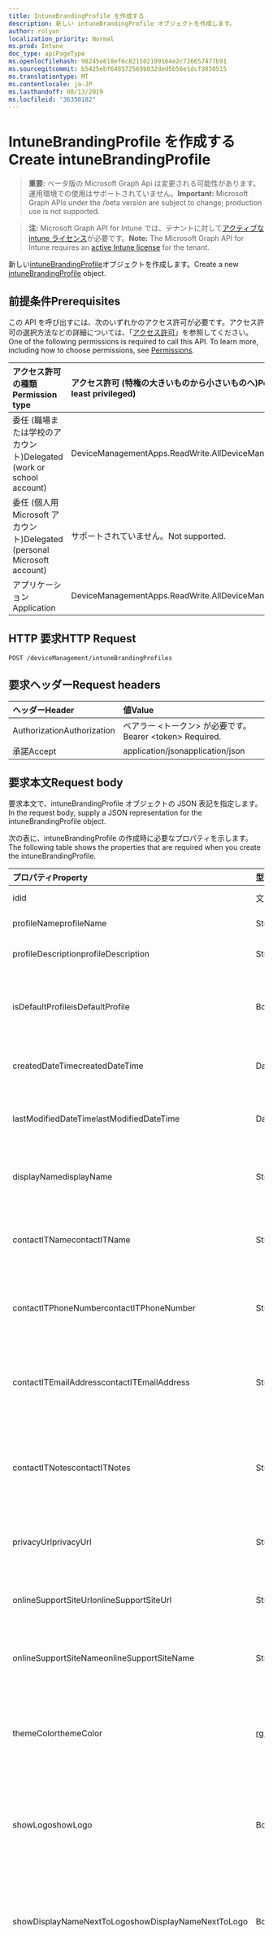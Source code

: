 ```yaml
---
title: IntuneBrandingProfile を作成する
description: 新しい intuneBrandingProfile オブジェクトを作成します。
author: rolyon
localization_priority: Normal
ms.prod: Intune
doc_type: apiPageType
ms.openlocfilehash: 98245e618ef6c821502109164e2c726657477b91
ms.sourcegitcommit: b5425ebf648572569b032ded5b56e1dcf3830515
ms.translationtype: MT
ms.contentlocale: ja-JP
ms.lasthandoff: 08/13/2019
ms.locfileid: "36350182"
---
```

# <a name="create-intunebrandingprofile"></a><span data-ttu-id="05b4b-103">IntuneBrandingProfile を作成する</span><span class="sxs-lookup"><span data-stu-id="05b4b-103">Create intuneBrandingProfile</span></span>

> <span data-ttu-id="05b4b-104">**重要:** ベータ版の Microsoft Graph Api は変更される可能性があります。運用環境での使用はサポートされていません。</span><span class="sxs-lookup"><span data-stu-id="05b4b-104">**Important:** Microsoft Graph APIs under the /beta version are subject to change; production use is not supported.</span></span>

> <span data-ttu-id="05b4b-105">**注:** Microsoft Graph API for Intune では、テナントに対して[アクティブな intune ライセンス](https://go.microsoft.com/fwlink/?linkid=839381)が必要です。</span><span class="sxs-lookup"><span data-stu-id="05b4b-105">**Note:** The Microsoft Graph API for Intune requires an [active Intune license](https://go.microsoft.com/fwlink/?linkid=839381) for the tenant.</span></span>

<span data-ttu-id="05b4b-106">新しい[intuneBrandingProfile](../resources/intune-wip-intunebrandingprofile.md)オブジェクトを作成します。</span><span class="sxs-lookup"><span data-stu-id="05b4b-106">Create a new [intuneBrandingProfile](../resources/intune-wip-intunebrandingprofile.md) object.</span></span>

## <a name="prerequisites"></a><span data-ttu-id="05b4b-107">前提条件</span><span class="sxs-lookup"><span data-stu-id="05b4b-107">Prerequisites</span></span>
<span data-ttu-id="05b4b-p101">この API を呼び出すには、次のいずれかのアクセス許可が必要です。アクセス許可の選択方法などの詳細については、「[アクセス許可](/graph/permissions-reference)」を参照してください。</span><span class="sxs-lookup"><span data-stu-id="05b4b-p101">One of the following permissions is required to call this API. To learn more, including how to choose permissions, see [Permissions](/graph/permissions-reference).</span></span>

|<span data-ttu-id="05b4b-110">アクセス許可の種類</span><span class="sxs-lookup"><span data-stu-id="05b4b-110">Permission type</span></span>|<span data-ttu-id="05b4b-111">アクセス許可 (特権の大きいものから小さいものへ)</span><span class="sxs-lookup"><span data-stu-id="05b4b-111">Permissions (from most to least privileged)</span></span>|
|:---|:---|
|<span data-ttu-id="05b4b-112">委任 (職場または学校のアカウント)</span><span class="sxs-lookup"><span data-stu-id="05b4b-112">Delegated (work or school account)</span></span>|<span data-ttu-id="05b4b-113">DeviceManagementApps.ReadWrite.All</span><span class="sxs-lookup"><span data-stu-id="05b4b-113">DeviceManagementApps.ReadWrite.All</span></span>|
|<span data-ttu-id="05b4b-114">委任 (個人用 Microsoft アカウント)</span><span class="sxs-lookup"><span data-stu-id="05b4b-114">Delegated (personal Microsoft account)</span></span>|<span data-ttu-id="05b4b-115">サポートされていません。</span><span class="sxs-lookup"><span data-stu-id="05b4b-115">Not supported.</span></span>|
|<span data-ttu-id="05b4b-116">アプリケーション</span><span class="sxs-lookup"><span data-stu-id="05b4b-116">Application</span></span>|<span data-ttu-id="05b4b-117">DeviceManagementApps.ReadWrite.All</span><span class="sxs-lookup"><span data-stu-id="05b4b-117">DeviceManagementApps.ReadWrite.All</span></span>|

## <a name="http-request"></a><span data-ttu-id="05b4b-118">HTTP 要求</span><span class="sxs-lookup"><span data-stu-id="05b4b-118">HTTP Request</span></span>
<!-- {
  "blockType": "ignored"
}
-->
``` http
POST /deviceManagement/intuneBrandingProfiles
```

## <a name="request-headers"></a><span data-ttu-id="05b4b-119">要求ヘッダー</span><span class="sxs-lookup"><span data-stu-id="05b4b-119">Request headers</span></span>
|<span data-ttu-id="05b4b-120">ヘッダー</span><span class="sxs-lookup"><span data-stu-id="05b4b-120">Header</span></span>|<span data-ttu-id="05b4b-121">値</span><span class="sxs-lookup"><span data-stu-id="05b4b-121">Value</span></span>|
|:---|:---|
|<span data-ttu-id="05b4b-122">Authorization</span><span class="sxs-lookup"><span data-stu-id="05b4b-122">Authorization</span></span>|<span data-ttu-id="05b4b-123">ベアラー &lt;トークン&gt; が必要です。</span><span class="sxs-lookup"><span data-stu-id="05b4b-123">Bearer &lt;token&gt; Required.</span></span>|
|<span data-ttu-id="05b4b-124">承諾</span><span class="sxs-lookup"><span data-stu-id="05b4b-124">Accept</span></span>|<span data-ttu-id="05b4b-125">application/json</span><span class="sxs-lookup"><span data-stu-id="05b4b-125">application/json</span></span>|

## <a name="request-body"></a><span data-ttu-id="05b4b-126">要求本文</span><span class="sxs-lookup"><span data-stu-id="05b4b-126">Request body</span></span>
<span data-ttu-id="05b4b-127">要求本文で、intuneBrandingProfile オブジェクトの JSON 表記を指定します。</span><span class="sxs-lookup"><span data-stu-id="05b4b-127">In the request body, supply a JSON representation for the intuneBrandingProfile object.</span></span>

<span data-ttu-id="05b4b-128">次の表に、intuneBrandingProfile の作成時に必要なプロパティを示します。</span><span class="sxs-lookup"><span data-stu-id="05b4b-128">The following table shows the properties that are required when you create the intuneBrandingProfile.</span></span>

|<span data-ttu-id="05b4b-129">プロパティ</span><span class="sxs-lookup"><span data-stu-id="05b4b-129">Property</span></span>|<span data-ttu-id="05b4b-130">型</span><span class="sxs-lookup"><span data-stu-id="05b4b-130">Type</span></span>|<span data-ttu-id="05b4b-131">説明</span><span class="sxs-lookup"><span data-stu-id="05b4b-131">Description</span></span>|
|:---|:---|:---|
|<span data-ttu-id="05b4b-132">id</span><span class="sxs-lookup"><span data-stu-id="05b4b-132">id</span></span>|<span data-ttu-id="05b4b-133">文字列</span><span class="sxs-lookup"><span data-stu-id="05b4b-133">String</span></span>|<span data-ttu-id="05b4b-134">プロファイルキー</span><span class="sxs-lookup"><span data-stu-id="05b4b-134">Profile Key</span></span>|
|<span data-ttu-id="05b4b-135">profileName</span><span class="sxs-lookup"><span data-stu-id="05b4b-135">profileName</span></span>|<span data-ttu-id="05b4b-136">String</span><span class="sxs-lookup"><span data-stu-id="05b4b-136">String</span></span>|<span data-ttu-id="05b4b-137">プロファイルの名前</span><span class="sxs-lookup"><span data-stu-id="05b4b-137">Name of the profile</span></span>|
|<span data-ttu-id="05b4b-138">profileDescription</span><span class="sxs-lookup"><span data-stu-id="05b4b-138">profileDescription</span></span>|<span data-ttu-id="05b4b-139">String</span><span class="sxs-lookup"><span data-stu-id="05b4b-139">String</span></span>|<span data-ttu-id="05b4b-140">プロファイルの説明</span><span class="sxs-lookup"><span data-stu-id="05b4b-140">Description of the profile</span></span>|
|<span data-ttu-id="05b4b-141">isDefaultProfile</span><span class="sxs-lookup"><span data-stu-id="05b4b-141">isDefaultProfile</span></span>|<span data-ttu-id="05b4b-142">Boolean</span><span class="sxs-lookup"><span data-stu-id="05b4b-142">Boolean</span></span>|<span data-ttu-id="05b4b-143">プロファイルが既定として使用されるかどうかを表すブール値</span><span class="sxs-lookup"><span data-stu-id="05b4b-143">Boolean that represents whether the profile is used as default or not</span></span>|
|<span data-ttu-id="05b4b-144">createdDateTime</span><span class="sxs-lookup"><span data-stu-id="05b4b-144">createdDateTime</span></span>|<span data-ttu-id="05b4b-145">DateTimeOffset</span><span class="sxs-lookup"><span data-stu-id="05b4b-145">DateTimeOffset</span></span>|<span data-ttu-id="05b4b-146">BrandingProfile が作成された時刻</span><span class="sxs-lookup"><span data-stu-id="05b4b-146">Time when the BrandingProfile was created</span></span>|
|<span data-ttu-id="05b4b-147">lastModifiedDateTime</span><span class="sxs-lookup"><span data-stu-id="05b4b-147">lastModifiedDateTime</span></span>|<span data-ttu-id="05b4b-148">DateTimeOffset</span><span class="sxs-lookup"><span data-stu-id="05b4b-148">DateTimeOffset</span></span>|<span data-ttu-id="05b4b-149">BrandingProfile が最後に変更された時刻</span><span class="sxs-lookup"><span data-stu-id="05b4b-149">Time when the BrandingProfile was last modified</span></span>|
|<span data-ttu-id="05b4b-150">displayName</span><span class="sxs-lookup"><span data-stu-id="05b4b-150">displayName</span></span>|<span data-ttu-id="05b4b-151">String</span><span class="sxs-lookup"><span data-stu-id="05b4b-151">String</span></span>|<span data-ttu-id="05b4b-152">エンドユーザーに表示される会社名または組織名</span><span class="sxs-lookup"><span data-stu-id="05b4b-152">Company/organization name that is displayed to end users</span></span>|
|<span data-ttu-id="05b4b-153">contactITName</span><span class="sxs-lookup"><span data-stu-id="05b4b-153">contactITName</span></span>|<span data-ttu-id="05b4b-154">String</span><span class="sxs-lookup"><span data-stu-id="05b4b-154">String</span></span>|<span data-ttu-id="05b4b-155">IT サポートを担当する個人または組織の名前</span><span class="sxs-lookup"><span data-stu-id="05b4b-155">Name of the person/organization responsible for IT support</span></span>|
|<span data-ttu-id="05b4b-156">contactITPhoneNumber</span><span class="sxs-lookup"><span data-stu-id="05b4b-156">contactITPhoneNumber</span></span>|<span data-ttu-id="05b4b-157">String</span><span class="sxs-lookup"><span data-stu-id="05b4b-157">String</span></span>|<span data-ttu-id="05b4b-158">IT サポートを担当する個人または組織の電話番号</span><span class="sxs-lookup"><span data-stu-id="05b4b-158">Phone number of the person/organization responsible for IT support</span></span>|
|<span data-ttu-id="05b4b-159">contactITEmailAddress</span><span class="sxs-lookup"><span data-stu-id="05b4b-159">contactITEmailAddress</span></span>|<span data-ttu-id="05b4b-160">String</span><span class="sxs-lookup"><span data-stu-id="05b4b-160">String</span></span>|<span data-ttu-id="05b4b-161">IT サポートを担当する個人または組織の電子メールアドレス</span><span class="sxs-lookup"><span data-stu-id="05b4b-161">E-mail address of the person/organization responsible for IT support</span></span>|
|<span data-ttu-id="05b4b-162">contactITNotes</span><span class="sxs-lookup"><span data-stu-id="05b4b-162">contactITNotes</span></span>|<span data-ttu-id="05b4b-163">String</span><span class="sxs-lookup"><span data-stu-id="05b4b-163">String</span></span>|<span data-ttu-id="05b4b-164">IT サポートを担当する個人または組織に関するテキストコメント</span><span class="sxs-lookup"><span data-stu-id="05b4b-164">Text comments regarding the person/organization responsible for IT support</span></span>|
|<span data-ttu-id="05b4b-165">privacyUrl</span><span class="sxs-lookup"><span data-stu-id="05b4b-165">privacyUrl</span></span>|<span data-ttu-id="05b4b-166">String</span><span class="sxs-lookup"><span data-stu-id="05b4b-166">String</span></span>|<span data-ttu-id="05b4b-167">会社/組織のプライバシーポリシーの URL</span><span class="sxs-lookup"><span data-stu-id="05b4b-167">URL to the company/organization’s privacy policy</span></span>|
|<span data-ttu-id="05b4b-168">onlineSupportSiteUrl</span><span class="sxs-lookup"><span data-stu-id="05b4b-168">onlineSupportSiteUrl</span></span>|<span data-ttu-id="05b4b-169">String</span><span class="sxs-lookup"><span data-stu-id="05b4b-169">String</span></span>|<span data-ttu-id="05b4b-170">会社または組織の IT ヘルプデスクサイトへの URL</span><span class="sxs-lookup"><span data-stu-id="05b4b-170">URL to the company/organization’s IT helpdesk site</span></span>|
|<span data-ttu-id="05b4b-171">onlineSupportSiteName</span><span class="sxs-lookup"><span data-stu-id="05b4b-171">onlineSupportSiteName</span></span>|<span data-ttu-id="05b4b-172">String</span><span class="sxs-lookup"><span data-stu-id="05b4b-172">String</span></span>|<span data-ttu-id="05b4b-173">会社/組織の IT ヘルプデスクサイトの表示名</span><span class="sxs-lookup"><span data-stu-id="05b4b-173">Display name of the company/organization’s IT helpdesk site</span></span>|
|<span data-ttu-id="05b4b-174">themeColor</span><span class="sxs-lookup"><span data-stu-id="05b4b-174">themeColor</span></span>|[<span data-ttu-id="05b4b-175">rgbColor</span><span class="sxs-lookup"><span data-stu-id="05b4b-175">rgbColor</span></span>](../resources/intune-shared-rgbcolor.md)|<span data-ttu-id="05b4b-176">会社のポータルアプリケーションと web ポータルで使用される主要なテーマの色</span><span class="sxs-lookup"><span data-stu-id="05b4b-176">Primary theme color used in the Company Portal applications and web portal</span></span>|
|<span data-ttu-id="05b4b-177">showLogo</span><span class="sxs-lookup"><span data-stu-id="05b4b-177">showLogo</span></span>|<span data-ttu-id="05b4b-178">Boolean</span><span class="sxs-lookup"><span data-stu-id="05b4b-178">Boolean</span></span>|<span data-ttu-id="05b4b-179">管理者が指定したロゴ画像が表示されるかどうかを表すブール値</span><span class="sxs-lookup"><span data-stu-id="05b4b-179">Boolean that represents whether the administrator-supplied logo images are shown or not</span></span>|
|<span data-ttu-id="05b4b-180">showDisplayNameNextToLogo</span><span class="sxs-lookup"><span data-stu-id="05b4b-180">showDisplayNameNextToLogo</span></span>|<span data-ttu-id="05b4b-181">Boolean</span><span class="sxs-lookup"><span data-stu-id="05b4b-181">Boolean</span></span>|<span data-ttu-id="05b4b-182">管理者が指定した表示名がロゴ画像の隣に表示されるかどうかを表すブール値</span><span class="sxs-lookup"><span data-stu-id="05b4b-182">Boolean that represents whether the administrator-supplied display name will be shown next to the logo image or not</span></span>|
|<span data-ttu-id="05b4b-183">themeColorLogo</span><span class="sxs-lookup"><span data-stu-id="05b4b-183">themeColorLogo</span></span>|[<span data-ttu-id="05b4b-184">mimeContent</span><span class="sxs-lookup"><span data-stu-id="05b4b-184">mimeContent</span></span>](../resources/intune-shared-mimecontent.md)|<span data-ttu-id="05b4b-185">ロゴの背景色がテーマになっている、ポータルサイトアプリに表示されるロゴ画像</span><span class="sxs-lookup"><span data-stu-id="05b4b-185">Logo image displayed in Company Portal apps which have a theme color background behind the logo</span></span>|
|<span data-ttu-id="05b4b-186">lightBackgroundLogo</span><span class="sxs-lookup"><span data-stu-id="05b4b-186">lightBackgroundLogo</span></span>|[<span data-ttu-id="05b4b-187">mimeContent</span><span class="sxs-lookup"><span data-stu-id="05b4b-187">mimeContent</span></span>](../resources/intune-shared-mimecontent.md)|<span data-ttu-id="05b4b-188">ロゴの背景が明るい、ポータルサイトアプリに表示されるロゴ画像</span><span class="sxs-lookup"><span data-stu-id="05b4b-188">Logo image displayed in Company Portal apps which have a light background behind the logo</span></span>|
|<span data-ttu-id="05b4b-189">landingPageCustomizedImage</span><span class="sxs-lookup"><span data-stu-id="05b4b-189">landingPageCustomizedImage</span></span>|[<span data-ttu-id="05b4b-190">mimeContent</span><span class="sxs-lookup"><span data-stu-id="05b4b-190">mimeContent</span></span>](../resources/intune-shared-mimecontent.md)|<span data-ttu-id="05b4b-191">会社のポータルアプリのランディングページに表示されるカスタマイズ画像</span><span class="sxs-lookup"><span data-stu-id="05b4b-191">Customized image displayed in Company Portal apps landing page</span></span>|
|<span data-ttu-id="05b4b-192">customPrivacyMessage</span><span class="sxs-lookup"><span data-stu-id="05b4b-192">customPrivacyMessage</span></span>|<span data-ttu-id="05b4b-193">String</span><span class="sxs-lookup"><span data-stu-id="05b4b-193">String</span></span>|<span data-ttu-id="05b4b-194">デバイスで管理者がアクセスできる内容に関するテキストコメント</span><span class="sxs-lookup"><span data-stu-id="05b4b-194">Text comments regarding what the admin has access to on the device</span></span>|
|<span data-ttu-id="05b4b-195">isRemoveDeviceDisabled</span><span class="sxs-lookup"><span data-stu-id="05b4b-195">isRemoveDeviceDisabled</span></span>|<span data-ttu-id="05b4b-196">Boolean</span><span class="sxs-lookup"><span data-stu-id="05b4b-196">Boolean</span></span>|<span data-ttu-id="05b4b-197">Adminsistrator が企業所有のデバイスで [デバイスの削除] アクションを無効にしているかどうかを表すブール値。</span><span class="sxs-lookup"><span data-stu-id="05b4b-197">Boolean that represents whether the adminsistrator has disabled the 'Remove Device' action on corporate owned devices.</span></span>|
|<span data-ttu-id="05b4b-198">isFactoryResetDisabled</span><span class="sxs-lookup"><span data-stu-id="05b4b-198">isFactoryResetDisabled</span></span>|<span data-ttu-id="05b4b-199">Boolean</span><span class="sxs-lookup"><span data-stu-id="05b4b-199">Boolean</span></span>|<span data-ttu-id="05b4b-200">Adminsistrator が企業所有のデバイスで "出荷時のリセット" アクションを無効にしているかどうかを表すブール値。</span><span class="sxs-lookup"><span data-stu-id="05b4b-200">Boolean that represents whether the adminsistrator has disabled the 'Factory Reset' action on corporate owned devices.</span></span>|



## <a name="response"></a><span data-ttu-id="05b4b-201">応答</span><span class="sxs-lookup"><span data-stu-id="05b4b-201">Response</span></span>
<span data-ttu-id="05b4b-202">成功した場合、このメソッド`201 Created`は応答コードと、応答本文で[intuneBrandingProfile](../resources/intune-wip-intunebrandingprofile.md)オブジェクトを返します。</span><span class="sxs-lookup"><span data-stu-id="05b4b-202">If successful, this method returns a `201 Created` response code and a [intuneBrandingProfile](../resources/intune-wip-intunebrandingprofile.md) object in the response body.</span></span>

## <a name="example"></a><span data-ttu-id="05b4b-203">例</span><span class="sxs-lookup"><span data-stu-id="05b4b-203">Example</span></span>

### <a name="request"></a><span data-ttu-id="05b4b-204">要求</span><span class="sxs-lookup"><span data-stu-id="05b4b-204">Request</span></span>
<span data-ttu-id="05b4b-205">以下は、要求の例です。</span><span class="sxs-lookup"><span data-stu-id="05b4b-205">Here is an example of the request.</span></span>
``` http
POST https://graph.microsoft.com/beta/deviceManagement/intuneBrandingProfiles
Content-type: application/json
Content-length: 1334

{
  "@odata.type": "#microsoft.graph.intuneBrandingProfile",
  "profileName": "Profile Name value",
  "profileDescription": "Profile Description value",
  "isDefaultProfile": true,
  "displayName": "Display Name value",
  "contactITName": "Contact ITName value",
  "contactITPhoneNumber": "Contact ITPhone Number value",
  "contactITEmailAddress": "Contact ITEmail Address value",
  "contactITNotes": "Contact ITNotes value",
  "privacyUrl": "https://example.com/privacyUrl/",
  "onlineSupportSiteUrl": "https://example.com/onlineSupportSiteUrl/",
  "onlineSupportSiteName": "Online Support Site Name value",
  "themeColor": {
    "@odata.type": "microsoft.graph.rgbColor",
    "r": 1,
    "g": 1,
    "b": 1
  },
  "showLogo": true,
  "showDisplayNameNextToLogo": true,
  "themeColorLogo": {
    "@odata.type": "microsoft.graph.mimeContent",
    "type": "Type value",
    "value": "dmFsdWU="
  },
  "lightBackgroundLogo": {
    "@odata.type": "microsoft.graph.mimeContent",
    "type": "Type value",
    "value": "dmFsdWU="
  },
  "landingPageCustomizedImage": {
    "@odata.type": "microsoft.graph.mimeContent",
    "type": "Type value",
    "value": "dmFsdWU="
  },
  "customPrivacyMessage": "Custom Privacy Message value",
  "isRemoveDeviceDisabled": true,
  "isFactoryResetDisabled": true
}
```

### <a name="response"></a><span data-ttu-id="05b4b-206">応答</span><span class="sxs-lookup"><span data-stu-id="05b4b-206">Response</span></span>
<span data-ttu-id="05b4b-p102">以下は、応答の例です。注:簡潔にするために、ここに示す応答オブジェクトは切り詰められている場合があります。すべてのプロパティは実際の呼び出しから返されます。</span><span class="sxs-lookup"><span data-stu-id="05b4b-p102">Here is an example of the response. Note: The response object shown here may be truncated for brevity. All of the properties will be returned from an actual call.</span></span>
``` http
HTTP/1.1 201 Created
Content-Type: application/json
Content-Length: 1506

{
  "@odata.type": "#microsoft.graph.intuneBrandingProfile",
  "id": "fcd6136c-136c-fcd6-6c13-d6fc6c13d6fc",
  "profileName": "Profile Name value",
  "profileDescription": "Profile Description value",
  "isDefaultProfile": true,
  "createdDateTime": "2017-01-01T00:02:43.5775965-08:00",
  "lastModifiedDateTime": "2017-01-01T00:00:35.1329464-08:00",
  "displayName": "Display Name value",
  "contactITName": "Contact ITName value",
  "contactITPhoneNumber": "Contact ITPhone Number value",
  "contactITEmailAddress": "Contact ITEmail Address value",
  "contactITNotes": "Contact ITNotes value",
  "privacyUrl": "https://example.com/privacyUrl/",
  "onlineSupportSiteUrl": "https://example.com/onlineSupportSiteUrl/",
  "onlineSupportSiteName": "Online Support Site Name value",
  "themeColor": {
    "@odata.type": "microsoft.graph.rgbColor",
    "r": 1,
    "g": 1,
    "b": 1
  },
  "showLogo": true,
  "showDisplayNameNextToLogo": true,
  "themeColorLogo": {
    "@odata.type": "microsoft.graph.mimeContent",
    "type": "Type value",
    "value": "dmFsdWU="
  },
  "lightBackgroundLogo": {
    "@odata.type": "microsoft.graph.mimeContent",
    "type": "Type value",
    "value": "dmFsdWU="
  },
  "landingPageCustomizedImage": {
    "@odata.type": "microsoft.graph.mimeContent",
    "type": "Type value",
    "value": "dmFsdWU="
  },
  "customPrivacyMessage": "Custom Privacy Message value",
  "isRemoveDeviceDisabled": true,
  "isFactoryResetDisabled": true
}
```






